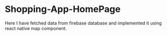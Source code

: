 # Shopping-App-HomePage
Here I have fetched data from firebase database and implemented it using react native map component.

